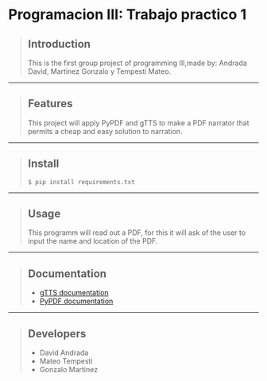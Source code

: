 # Programacion III: Trabajo practico 1

>## **Introduction**
>This is the first group project of programming III,made by: Andrada David, Martinez Gonzalo y Tempesti Mateo.
---
>## **Features**
>This project will apply PyPDF and gTTS to make a PDF narrator that permits a cheap and easy solution to narration.

---
>## **Install**
>```console
>$ pip install requirements.txt
>```
---
>## **Usage**
>This programm will read out a PDF, for this it will ask of the user to input the name and location of the PDF.
---
>## **Documentation**
>- [gTTS documentation](https://pypi.org/project/gTTS/)
>- [PyPDF documentation](https://pypi.org/project/pypdf/)
---
>## **Developers**
>- David Andrada
>- Mateo Tempesti
>- Gonzalo Martinez